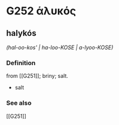 # G252 ἁλυκός

## halykós

_(hal-oo-kos' | ha-loo-KOSE | a-lyoo-KOSE)_

### Definition

from [[G251]]; briny; salt.

- salt

### See also

[[G251]]

